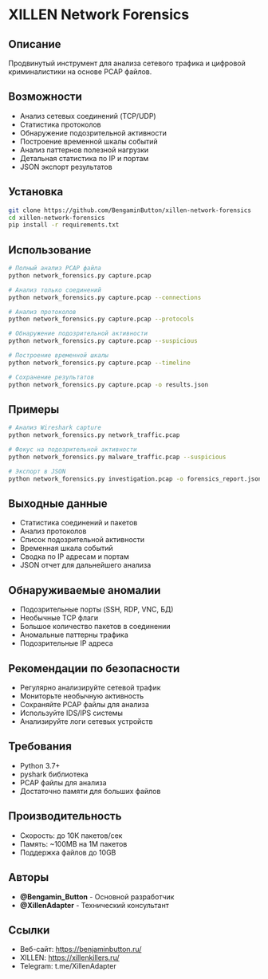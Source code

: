 # XILLEN Network Forensics

## Описание
Продвинутый инструмент для анализа сетевого трафика и цифровой криминалистики на основе PCAP файлов.

## Возможности
- Анализ сетевых соединений (TCP/UDP)
- Статистика протоколов
- Обнаружение подозрительной активности
- Построение временной шкалы событий
- Анализ паттернов полезной нагрузки
- Детальная статистика по IP и портам
- JSON экспорт результатов

## Установка
```bash
git clone https://github.com/BengaminButton/xillen-network-forensics
cd xillen-network-forensics
pip install -r requirements.txt
```

## Использование
```bash
# Полный анализ PCAP файла
python network_forensics.py capture.pcap

# Анализ только соединений
python network_forensics.py capture.pcap --connections

# Анализ протоколов
python network_forensics.py capture.pcap --protocols

# Обнаружение подозрительной активности
python network_forensics.py capture.pcap --suspicious

# Построение временной шкалы
python network_forensics.py capture.pcap --timeline

# Сохранение результатов
python network_forensics.py capture.pcap -o results.json
```

## Примеры
```bash
# Анализ Wireshark capture
python network_forensics.py network_traffic.pcap

# Фокус на подозрительной активности
python network_forensics.py malware_traffic.pcap --suspicious

# Экспорт в JSON
python network_forensics.py investigation.pcap -o forensics_report.json
```

## Выходные данные
- Статистика соединений и пакетов
- Анализ протоколов
- Список подозрительной активности
- Временная шкала событий
- Сводка по IP адресам и портам
- JSON отчет для дальнейшего анализа

## Обнаруживаемые аномалии
- Подозрительные порты (SSH, RDP, VNC, БД)
- Необычные TCP флаги
- Большое количество пакетов в соединении
- Аномальные паттерны трафика
- Подозрительные IP адреса

## Рекомендации по безопасности
- Регулярно анализируйте сетевой трафик
- Мониторьте необычную активность
- Сохраняйте PCAP файлы для анализа
- Используйте IDS/IPS системы
- Анализируйте логи сетевых устройств

## Требования
- Python 3.7+
- pyshark библиотека
- PCAP файлы для анализа
- Достаточно памяти для больших файлов

## Производительность
- Скорость: до 10K пакетов/сек
- Память: ~100MB на 1M пакетов
- Поддержка файлов до 10GB

## Авторы
- **@Bengamin_Button** - Основной разработчик
- **@XillenAdapter** - Технический консультант

## Ссылки
- Веб-сайт: https://benjaminbutton.ru/
- XILLEN: https://xillenkillers.ru/
- Telegram: t.me/XillenAdapter
